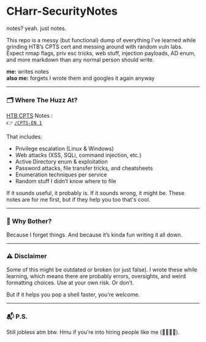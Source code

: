 # CHarr-SecurityNotes

notes? yeah. just notes.

This repo is a messy (but functional) dump of everything I’ve learned while grinding HTB’s CPTS cert and messing around with random vuln labs. Expect nmap flags, priv esc tricks, web stuff, injection payloads, AD enum, and more markdown than any normal person should write.

**me:** writes notes  
**also me:** forgets I wrote them and googles it again anyway

---

### 🗂 Where The Huzz At?

[HTB CPTS](https://academy.hackthebox.com/exams/3) Notes :  
👉 [`/CPTS-EN 1`](./CPTS-EN%201)  

That includes:
- Privilege escalation (Linux & Windows)
- Web attacks (XSS, SQLi, command injection, etc.)
- Active Directory enum & exploitation
- Password attacks, file transfer tricks, and cheatsheets
- Enumeration techniques per service
- Random stuff I didn’t know where to file

If it sounds useful, it probably is. If it sounds wrong, it might be. These notes are for me first, but if they help you too that's cool.

---

### 🧠 Why Bother?

Because I forget things. And because it’s kinda fun writing it all down.


---

### ⚠️ Disclaimer

Some of this might be outdated or broken (or just false). I wrote these while learning, which means there are probably errors, oversights, and weird formatting choices. Use at your own risk. Or don’t.

But if it helps you pop a shell faster, you’re welcome.

---

### 📬 P.S.

Still jobless atm btw. Hmu if you’re into hiring people like me (🥀🥀💔💔).
